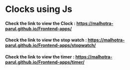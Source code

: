 # Clocks using Js

#### Check the link to view the Clock : https://malhotra-parul.github.io/Frontend-apps/
#### Check the link to view the stop watch : https://malhotra-parul.github.io/Frontend-apps/stopwatch/
#### Check the link to view the timer : https://malhotra-parul.github.io/Frontend-apps/timer/
